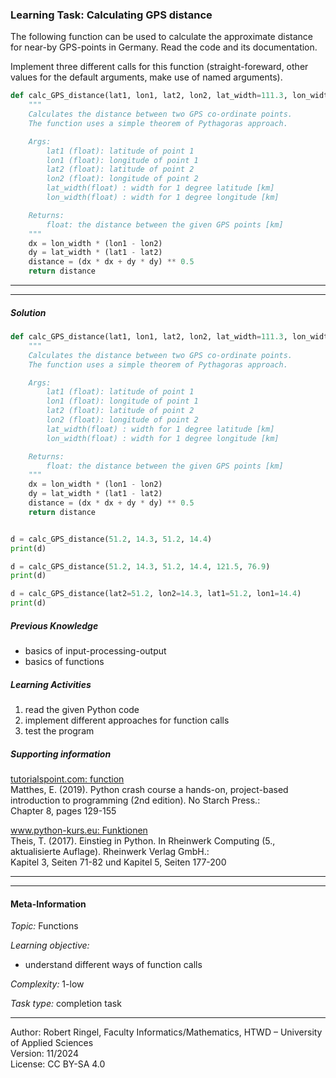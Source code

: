 ### Learning Task: Calculating GPS distance

The following function can be used to calculate the approximate distance for near-by GPS-points in Germany.
Read the code and its documentation.  

Implement three different calls for this function (straight-foreward, other values for the default arguments, make use of named arguments).

``` python
def calc_GPS_distance(lat1, lon1, lat2, lon2, lat_width=111.3, lon_width=71.5):
    """
    Calculates the distance between two GPS co-ordinate points.
    The function uses a simple theorem of Pythagoras approach. 

    Args:
        lat1 (float): latitude of point 1
        lon1 (float): longitude of point 1
        lat2 (float): latitude of point 2
        lon2 (float): longitude of point 2
        lat_width(float) : width for 1 degree latitude [km]
        lon_width(float) : width for 1 degree longitude [km]

    Returns:
        float: the distance between the given GPS points [km]
    """
    dx = lon_width * (lon1 - lon2)
    dy = lat_width * (lat1 - lat2)
    distance = (dx * dx + dy * dy) ** 0.5	
    return distance 

```

---------------------------------------
---------------------------------------

##### Solution

``` python
def calc_GPS_distance(lat1, lon1, lat2, lon2, lat_width=111.3, lon_width=71.5):
    """
    Calculates the distance between two GPS co-ordinate points.
    The function uses a simple theorem of Pythagoras approach. 

    Args:
        lat1 (float): latitude of point 1
        lon1 (float): longitude of point 1
        lat2 (float): latitude of point 2
        lon2 (float): longitude of point 2
        lat_width(float) : width for 1 degree latitude [km]
        lon_width(float) : width for 1 degree longitude [km]

    Returns:
        float: the distance between the given GPS points [km]
    """
    dx = lon_width * (lon1 - lon2)
    dy = lat_width * (lat1 - lat2)
    distance = (dx * dx + dy * dy) ** 0.5	
    return distance 


d = calc_GPS_distance(51.2, 14.3, 51.2, 14.4)
print(d)

d = calc_GPS_distance(51.2, 14.3, 51.2, 14.4, 121.5, 76.9)
print(d)

d = calc_GPS_distance(lat2=51.2, lon2=14.3, lat1=51.2, lon1=14.4)
print(d)
```

##### Previous Knowledge

- basics of input-processing-output
- basics of functions
  
##### Learning Activities

1) read the given Python code 
2) implement different approaches for function calls
3) test the program

##### Supporting information

[tutorialspoint.com: function](https://www.tutorialspoint.com/python/python_functions.htm)  
Matthes, E. (2019). Python crash course a hands-on, project-based introduction to programming (2nd edition). No Starch Press.:  
Chapter 8, pages 129-155  

[www.python-kurs.eu: Funktionen](https://www.python-kurs.eu/python3_funktionen.php)  
Theis, T. (2017). Einstieg in Python. In Rheinwerk Computing (5., aktualisierte Auflage). Rheinwerk Verlag GmbH.:   
Kapitel 3, Seiten 71-82 und Kapitel 5, Seiten 177-200

---------------------------------------
---------------------------------------
#### Meta-Information
*Topic:*  Functions 

*Learning objective:*  
- understand different ways of function calls

[//]: # "learning objective: 2-function"
[//]: # "previous knowledge: 1-ipo 1-function"

*Complexity:*  1-low 

*Task type:*  completion task 

----
Author: Robert Ringel, Faculty Informatics/Mathematics, HTWD – University of Applied Sciences  
Version: 11/2024            
License: CC BY-SA 4.0
